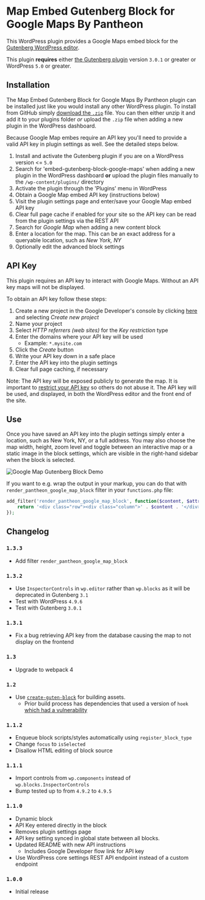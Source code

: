 # Map Embed Gutenberg Block for Google Maps By Pantheon
This WordPress plugin provides a Google Maps embed block for the [Gutenberg WordPress editor](https://github.com/WordPress/gutenberg).

This plugin **requires** either [the Gutenberg plugin](https://wordpress.org/plugins/gutenberg/) version `3.0.1` or greater or WordPress `5.0` or greater.

## Installation
The Map Embed Gutenberg Block for Google Maps By Pantheon plugin can be installed just like you would install any other WordPress plugin. To install from GitHub simply [download the `.zip`](https://github.com/pantheon-systems/google-map-gutenberg-block/archive/master.zip) file. You can then either unzip it and add it to your plugins folder _or_ upload the `.zip` file when adding a new plugin in the WordPress dashboard.

Because Google Map embes require an API key you'll need to provide a valid API key in plugin settings as well. See the detailed steps below.

1. Install and activate the Gutenberg plugin if you are on a WordPress version <= `5.0`
1. Search for 'embed-gutenberg-block-google-maps' when adding a new plugin in the WordPress dashboard **or** upload the plugin files manually to the `/wp-content/plugins/` directory
1. Activate the plugin through the 'Plugins' menu in WordPress
1. Obtain a Google Map embed API key (instructions below)
1. Visit the plugin settings page and enter/save your Google Map embed API key
1. Clear full page cache if enabled for your site so the API key can be read from the plugin settings via the REST API
1. Search for _Google Map_ when adding a new content block
1. Enter a location for the map. This can be an exact address for a queryable location, such as _New York, NY_
1. Optionally edit the advanced block settings

## API Key
This plugin requires an API key to interact with Google Maps. Without an API key maps will not be displayed.

To obtain an API key follow these steps:
1. Create a new project in the Google Developer's console by clicking [here](https://console.developers.google.com/flows/enableapi?apiid=maps_backend,static_maps_backend,maps_embed_backend&keyType=CLIENT_SIDE&reusekey=true) and selecting _Create new project_
1. Name your project
1. Select _HTTP referrers (web sites)_  for the _Key restriction_ type
1. Enter the domains where your API key will be used
    - Example: `*.mysite.com`
1. Click the _Create_ button
1. Write your API key down in a safe place
1. Enter the API key into the plugin settings
1. Clear full page caching, if necessary

Note: The API key will be exposed publicly to generate the map. It is important to [restrict your API key](https://developers.google.com/maps/documentation/embed/get-api-key#key-restrictions) so others do not abuse it. The API key will be used, and displayed, in both the WordPress editor and the front end of the site.

## Use
Once you have saved an API key into the plugin settings simply enter a location, such as New York, NY, or a full address. You may also choose the map width, height, zoom level and toggle between an interactive map or a static image in the block settings, which are visible in the right-hand sidebar when the block is selected.

![Google Map Gutenberg Block Demo](./assets/images/screenshot-1.gif)

If you want to e.g. wrap the output in your markup, you can do that with `render_pantheon_google_map_block` filter in your `functions.php` file:

```php
add_filter('render_pantheon_google_map_block', function($content, $attributes) {
    return '<div class="row"><div class="column">' . $content . '</div></div>';
});
```

## Changelog

### `1.3.3`
* Add filter `render_pantheon_google_map_block`

### `1.3.2`
* Use `InspectorControls` in `wp.editor` rather than `wp.blocks` as it will be deprecated in Gutenberg `3.1`
* Test with WordPress `4.9.6`
* Test with Gutenberg `3.0.1`

### `1.3.1`
* Fix a bug retrieving API key from the database causing the map to not display on the frontend

### `1.3`
* Upgrade to webpack 4

### `1.2`
* Use [`create-guten-block`](https://github.com/ahmadawais/create-guten-block) for building assets.
    - Prior build process has dependencies that used a version of `hoek` [which had a vulnerability](https://nvd.nist.gov/vuln/detail/CVE-2018-3728)

### `1.1.2`
* Enqueue block scripts/styles automatically using `register_block_type`
* Change `focus` to `isSelected`
* Disallow HTML editing of block source


### `1.1.1`
* Import controls from `wp.components` instead of `wp.blocks.InspectorControls`
* Bump tested up to from `4.9.2` to `4.9.5`

### `1.1.0`
* Dynamic block
* API Key entered directly in the block
* Removes plugin settings page
* API key setting synced in global state between all blocks.
* Updated README with new API instructions
    - Includes Google Developer flow link for API key
* Use WordPress core settings REST API endpoint instead of a custom endpoint

### `1.0.0`
* Initial release
